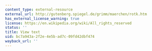 ```yaml
---
content_type: external-resource
external_url: http://gutenberg.spiegel.de/grimm/maerchen/rotk.htm
has_external_license_warning: true
license: https://en.wikipedia.org/wiki/All_rights_reserved
status: ''
title: View text
uid: bc7a943a-2f2e-4e5b-ad7c-09fd42dbf474
wayback_url: ''
---
```

